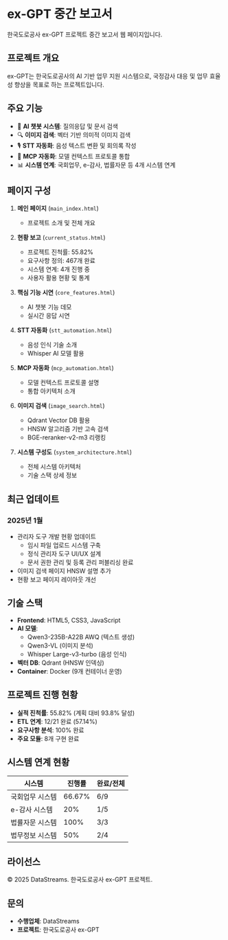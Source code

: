 # ex-GPT 중간 보고서

한국도로공사 ex-GPT 프로젝트 중간 보고서 웹 페이지입니다.

## 프로젝트 개요

ex-GPT는 한국도로공사의 AI 기반 업무 지원 시스템으로, 국정감사 대응 및 업무 효율성 향상을 목표로 하는 프로젝트입니다.

## 주요 기능

- 🤖 **AI 챗봇 시스템**: 질의응답 및 문서 검색
- 🔍 **이미지 검색**: 벡터 기반 의미적 이미지 검색
- 🎙️ **STT 자동화**: 음성 텍스트 변환 및 회의록 작성
- 🔗 **MCP 자동화**: 모델 컨텍스트 프로토콜 통합
- 📊 **시스템 연계**: 국회업무, e-감사, 법률자문 등 4개 시스템 연계

## 페이지 구성

1. **메인 페이지** (`main_index.html`)
   - 프로젝트 소개 및 전체 개요

2. **현황 보고** (`current_status.html`)
   - 프로젝트 진척률: 55.82%
   - 요구사항 정의: 467개 완료
   - 시스템 연계: 4개 진행 중
   - 사용자 활용 현황 및 통계

3. **핵심 기능 시연** (`core_features.html`)
   - AI 챗봇 기능 데모
   - 실시간 응답 시연

4. **STT 자동화** (`stt_automation.html`)
   - 음성 인식 기술 소개
   - Whisper AI 모델 활용

5. **MCP 자동화** (`mcp_automation.html`)
   - 모델 컨텍스트 프로토콜 설명
   - 통합 아키텍처 소개

6. **이미지 검색** (`image_search.html`)
   - Qdrant Vector DB 활용
   - HNSW 알고리즘 기반 고속 검색
   - BGE-reranker-v2-m3 리랭킹

7. **시스템 구성도** (`system_architecture.html`)
   - 전체 시스템 아키텍처
   - 기술 스택 상세 정보

## 최근 업데이트

### 2025년 1월
- 관리자 도구 개발 현황 업데이트
  - 임시 파일 업로드 시스템 구축
  - 정식 관리자 도구 UI/UX 설계
  - 문서 권한 관리 및 등록 관리 퍼블리싱 완료
- 이미지 검색 페이지 HNSW 설명 추가
- 현황 보고 페이지 레이아웃 개선

## 기술 스택

- **Frontend**: HTML5, CSS3, JavaScript
- **AI 모델**:
  - Qwen3-235B-A22B AWQ (텍스트 생성)
  - Qwen3-VL (이미지 분석)
  - Whisper Large-v3-turbo (음성 인식)
- **벡터 DB**: Qdrant (HNSW 인덱싱)
- **Container**: Docker (9개 컨테이너 운영)

## 프로젝트 진행 현황

- **실적 진척률**: 55.82% (계획 대비 93.8% 달성)
- **ETL 연계**: 12/21 완료 (57.14%)
- **요구사항 분석**: 100% 완료
- **주요 모듈**: 8개 구현 완료

## 시스템 연계 현황

| 시스템 | 진행률 | 완료/전체 |
|--------|--------|-----------|
| 국회업무 시스템 | 66.67% | 6/9 |
| e-감사 시스템 | 20% | 1/5 |
| 법률자문 시스템 | 100% | 3/3 |
| 법무정보 시스템 | 50% | 2/4 |

## 라이선스

© 2025 DataStreams. 한국도로공사 ex-GPT 프로젝트.

## 문의

- **수행업체**: DataStreams
- **프로젝트**: 한국도로공사 ex-GPT